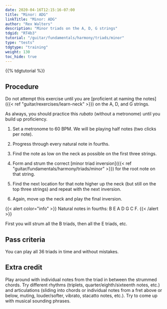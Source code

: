 ```yaml
---
date: 2020-04-16T12:15:16-07:00
title: "Minor: ADG"
linkTitle: "Minor: ADG"
author: "Rex Walters"
description: "Minor triads on the A, D, G strings"
tdgid: "RT4b3"
tutorial: "/guitar/fundamentals/harmony/triads/minor"
type: "tests"
tdgtype: "training"
weight: 130
toc_hide: true
---
```


{{% tdgtutorial %}}

## Procedure

Do not attempt this exercise until you are [proficient at naming the notes]({{< ref "guitar/rexercises/learn-neck" >}}) on the A, D, and G strings.

As always, you should practice this *rubato* (without a metronome) until you build up proficiency.

1. Set a metronome to 60 BPM. We will be playing half notes (two clicks per note).

2. Progress through every natural note in fourths.

  1. Find the note as low on the neck as possible on the first three strings.
  2. Form and strum the correct [minor triad inversion]({{< ref "guitar/fundamentals/harmony/triads/minor" >}}) for the root note on that string.
  3. Find the next location for that note higher up the neck (but still on the top three strings) and repeat with the next inversion.
  4. Again, move up the neck and play the final inversion.

{{< alert color="info" >}}
Natural notes in fourths: B E A D G C F.
{{< /alert >}}

First you will strum all the B triads, then all the E triads, etc.

## Pass criteria

You can play all 36 triads in time and without mistakes.

## Extra credit

Play around with individual notes from the triad in between the strummed chords. Try different rhythms (triplets, quarter/eighth/sixteenth notes, etc.) and articulations (sliding into chords or individual notes from a fret above or below, muting, louder/softer, vibrato, stacatto notes, etc.). Try to come up with musical sounding phrases.
